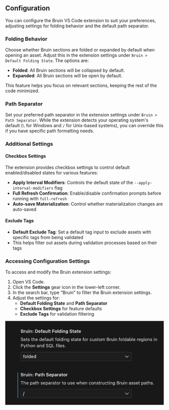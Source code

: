 ## Configuration

You can configure the Bruin VS Code extension to suit your preferences, adjusting settings for folding behavior and the default path separator.

### Folding Behavior

Choose whether Bruin sections are folded or expanded by default when opening an asset. Adjust this in the extension settings under `Bruin > Default Folding State`. The options are:
  - **Folded**: All Bruin sections will be collapsed by default.
  - **Expanded**: All Bruin sections will be open by default.

This feature helps you focus on relevant sections, keeping the rest of the code minimized.

### Path Separator

Set your preferred path separator in the extension settings under `Bruin > Path Separator`. While the extension detects your operating system's default (`\` for Windows and `/` for Unix-based systems), you can override this if you have specific path formatting needs.

### Additional Settings

#### Checkbox Settings
The extension provides checkbox settings to control default enabled/disabled states for various features:

- **Apply Interval Modifiers**: Controls the default state of the `--apply-interval-modifiers` flag
- **Full Refresh Confirmation**: Enable/disable confirmation prompts before running with `full-refresh`
- **Auto-save Materialization**: Control whether materialization changes are auto-saved

#### Exclude Tags
- **Default Exclude Tag**: Set a default tag input to exclude assets with specific tags from being validated
- This helps filter out assets during validation processes based on their tags

### Accessing Configuration Settings

To access and modify the Bruin extension settings:

1. Open VS Code.
2. Click the **Settings** gear icon in the lower-left corner.
3. In the search bar, type "Bruin" to filter the Bruin extension settings.
4. Adjust the settings for:
   - **Default Folding State** and **Path Separator**
   - **Checkbox Settings** for feature defaults
   - **Exclude Tags** for validation filtering


![Extension Config](../public/vscode-extension/extension-config.png)
